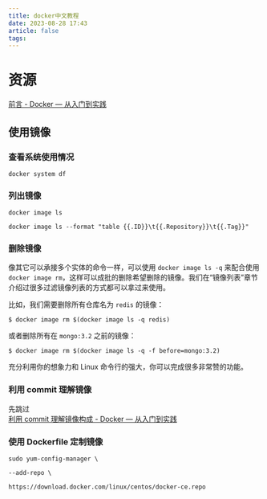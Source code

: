 ```yaml
---
title: docker中文教程
date: 2023-08-28 17:43
article: false
tags: 
---
```

# 资源

[前言 - Docker — 从入门到实践](https://yeasy.gitbook.io/docker_practice/)

## 使用镜像
### 查看系统使用情况

`docker system df`

### 列出镜像

`docker image ls`

`docker image ls --format "table {{.ID}}\t{{.Repository}}\t{{.Tag}}"`

### 删除镜像

像其它可以承接多个实体的命令一样，可以使用 `docker image ls -q` 来配合使用 `docker image rm`，这样可以成批的删除希望删除的镜像。我们在“镜像列表”章节介绍过很多过滤镜像列表的方式都可以拿过来使用。

比如，我们需要删除所有仓库名为 `redis` 的镜像：

`$ docker image rm $(docker image ls -q redis)`

或者删除所有在 `mongo:3.2` 之前的镜像：

`$ docker image rm $(docker image ls -q -f before=mongo:3.2)`

充分利用你的想象力和 Linux 命令行的强大，你可以完成很多非常赞的功能。

### 利用 commit 理解镜像

先跳过  
[利用 commit 理解镜像构成 - Docker — 从入门到实践](https://yeasy.gitbook.io/docker_practice/image/commit)

### 使用 Dockerfile 定制镜像

```
sudo yum-config-manager \

--add-repo \

https://download.docker.com/linux/centos/docker-ce.repo
```